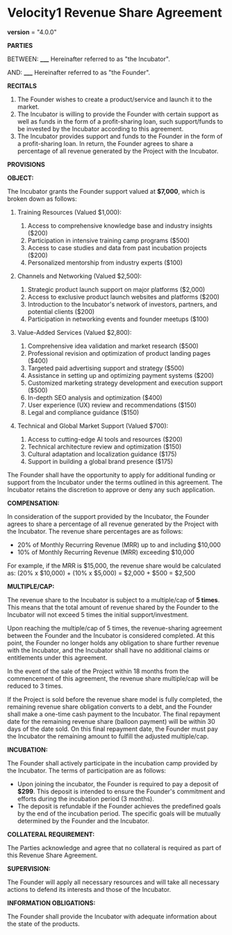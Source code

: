 # Velocity1 Revenue Share Agreement

**version** = "4.0.0"

**PARTIES**

BETWEEN: **\_\_\_**
Hereinafter referred to as "the Incubator".

AND: **\_\_\_**
Hereinafter referred to as "the Founder".

**RECITALS**

1. The Founder wishes to create a product/service and launch it to the market.
2. The Incubator is willing to provide the Founder with certain support as well as funds in the form of a profit-sharing loan, such support/funds to be invested by the Incubator according to this agreement.
3. The Incubator provides support and funds to the Founder in the form of a profit-sharing loan. In return, the Founder agrees to share a percentage of all revenue generated by the Project with the Incubator.

**PROVISIONS**

**OBJECT:**

The Incubator grants the Founder support valued at **$7,000**, which is broken down as follows:

1. Training Resources (Valued $1,000):

   1. Access to comprehensive knowledge base and industry insights ($200)
   2. Participation in intensive training camp programs ($500)
   3. Access to case studies and data from past incubation projects ($200)
   4. Personalized mentorship from industry experts ($100)

2. Channels and Networking (Valued $2,500):

   1. Strategic product launch support on major platforms ($2,000)
   2. Access to exclusive product launch websites and platforms ($200)
   3. Introduction to the Incubator's network of investors, partners, and potential clients ($200)
   4. Participation in networking events and founder meetups ($100)

3. Value-Added Services (Valued $2,800):

   1. Comprehensive idea validation and market research ($500)
   2. Professional revision and optimization of product landing pages ($400)
   3. Targeted paid advertising support and strategy ($500)
   4. Assistance in setting up and optimizing payment systems ($200)
   5. Customized marketing strategy development and execution support ($500)
   6. In-depth SEO analysis and optimization ($400)
   7. User experience (UX) review and recommendations ($150)
   8. Legal and compliance guidance ($150)

4. Technical and Global Market Support (Valued $700):
   1. Access to cutting-edge AI tools and resources ($200)
   2. Technical architecture review and optimization ($150)
   3. Cultural adaptation and localization guidance ($175)
   4. Support in building a global brand presence ($175)

The Founder shall have the opportunity to apply for additional funding or support from the Incubator under the terms outlined in this agreement. The Incubator retains the discretion to approve or deny any such application.

**COMPENSATION:**

In consideration of the support provided by the Incubator, the Founder agrees to share a percentage of all revenue generated by the Project with the Incubator. The revenue share percentages are as follows:

- 20% of Monthly Recurring Revenue (MRR) up to and including $10,000
- 10% of Monthly Recurring Revenue (MRR) exceeding $10,000

For example, if the MRR is $15,000, the revenue share would be calculated as:
(20% x $10,000) + (10% x $5,000) = $2,000 + $500 = $2,500

**MULTIPLE/CAP:**

The revenue share to the Incubator is subject to a multiple/cap of **5 times**. This means that the total amount of revenue shared by the Founder to the Incubator will not exceed 5 times the initial support/investment.

Upon reaching the multiple/cap of 5 times, the revenue-sharing agreement between the Founder and the Incubator is considered completed. At this point, the Founder no longer holds any obligation to share further revenue with the Incubator, and the Incubator shall have no additional claims or entitlements under this agreement.

In the event of the sale of the Project within 18 months from the commencement of this agreement, the revenue share multiple/cap will be reduced to 3 times.

If the Project is sold before the revenue share model is fully completed, the remaining revenue share obligation converts to a debt, and the Founder shall make a one-time cash payment to the Incubator. The final repayment date for the remaining revenue share (balloon payment) will be within 30 days of the date sold. On this final repayment date, the Founder must pay the Incubator the remaining amount to fulfill the adjusted multiple/cap.

**INCUBATION:**

The Founder shall actively participate in the incubation camp provided by the Incubator. The terms of participation are as follows:

- Upon joining the incubator, the Founder is required to pay a deposit of **$299**. This deposit is intended to ensure the Founder's commitment and efforts during the incubation period (3 months).
- The deposit is refundable if the Founder achieves the predefined goals by the end of the incubation period. The specific goals will be mutually determined by the Founder and the Incubator.

**COLLATERAL REQUIREMENT:**

The Parties acknowledge and agree that no collateral is required as part of this Revenue Share Agreement.

**SUPERVISION:**

The Founder will apply all necessary resources and will take all necessary actions to defend its interests and those of the Incubator.

**INFORMATION OBLIGATIONS:**

The Founder shall provide the Incubator with adequate information about the state of the products.
